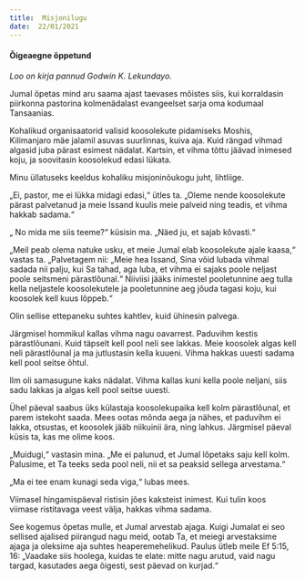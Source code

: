 ```yaml
---
title:  Misjonilugu  
date:  22/01/2021  
---
```


#### Õigeaegne õppetund

_Loo on kirja pannud Godwin K. Lekundayo._

Jumal õpetas mind aru saama ajast taevases mõistes siis, kui korraldasin piirkonna pastorina kolmenädalast evangeelset sarja oma kodumaal Tansaanias.

Kohalikud organisaatorid valisid koosolekute pidamiseks Moshis, Kilimanjaro mäe jalamil asuvas suurlinnas, kuiva aja. Kuid rängad vihmad algasid juba pärast esimest nädalat. Kartsin, et vihma tõttu jäävad inimesed koju, ja soovitasin koosolekud edasi lükata.

Minu üllatuseks keeldus kohaliku misjoninõukogu juht, lihtliige.

„Ei, pastor, me ei lükka midagi edasi,“ ütles ta. „Oleme nende koosolekute pärast palvetanud ja meie Issand kuulis meie palveid ning teadis, et vihma hakkab sadama.“

„ No mida me siis teeme?“ küsisin ma. „Näed ju, et sajab kõvasti.“

„Meil peab olema natuke usku, et meie Jumal elab koosolekute ajale kaasa,“ vastas ta. „Palvetagem nii: „Meie hea Issand, Sina võid lubada vihmal sadada nii palju, kui Sa tahad, aga luba, et vihma ei sajaks poole neljast poole seitsmeni pärastlõunal.“ Niiviisi jääks inimestel pooletunnine aeg tulla kella neljastele koosolekutele ja pooletunnine aeg jõuda tagasi koju, kui koosolek kell kuus lõppeb.“

Olin sellise ettepaneku suhtes kahtlev, kuid ühinesin palvega.

Järgmisel hommikul kallas vihma nagu oavarrest. Paduvihm kestis pärastlõunani. Kuid täpselt kell pool neli see lakkas. Meie koosolek algas kell neli pärastlõunal ja ma jutlustasin kella kuueni. Vihma hakkas uuesti sadama kell pool seitse õhtul.

Ilm oli samasugune kaks nädalat. Vihma kallas kuni kella poole neljani, siis sadu lakkas ja algas kell pool seitse uuesti.

Ühel päeval saabus üks külastaja koosolekupaika kell kolm pärastlõunal, et parem istekoht saada. Mees ootas mõnda aega ja nähes, et paduvihm ei lakka, otsustas, et koosolek jääb niikuinii ära, ning lahkus. Järgmisel päeval küsis ta, kas me olime koos.

„Muidugi,“ vastasin mina. „Me ei palunud, et Jumal lõpetaks saju kell kolm. Palusime, et Ta teeks seda pool neli, nii et sa peaksid sellega arvestama.“

„Ma ei tee enam kunagi seda viga,“ lubas mees.

Viimasel hingamispäeval ristisin jões kaksteist inimest. Kui tulin koos viimase ristitavaga veest välja, hakkas vihma sadama.

See kogemus õpetas mulle, et Jumal arvestab ajaga. Kuigi Jumalat ei seo sellised ajalised piirangud nagu meid, ootab Ta, et meiegi arvestaksime ajaga ja oleksime aja suhtes heaperemehelikud. Paulus ütleb meile Ef 5:15, 16: „Vaadake siis hoolega, kuidas te elate: mitte nagu arutud, vaid nagu targad, kasutades aega õigesti, sest päevad on kurjad.“